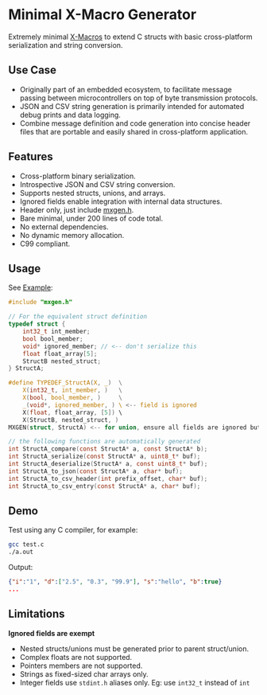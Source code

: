# Minimal X-Macro Generator

Extremely minimal [X-Macros](https://en.wikipedia.org/wiki/X_Macro) to extend C structs with basic cross-platform serialization and string conversion.

## Use Case
- Originally part of an embedded ecosystem, to facilitate message passing between microcontrollers on top of byte transmission protocols.
- JSON and CSV string generation is primarily intended for automated debug prints and data logging.
- Combine message definition and code generation into concise header files that are portable and easily shared in cross-platform application.

## Features

- Cross-platform binary serialization.
- Introspective JSON and CSV string conversion.
- Supports nested structs, unions, and arrays.
- Ignored fields enable integration with internal data structures.
- Header only, just include [mxgen.h](./mxgen.h).
- Bare minimal, under 200 lines of code total.
- No external dependencies.
- No dynamic memory allocation.
- C99 compliant.


## Usage

See [Example](./test.c):
```C
#include "mxgen.h"

// For the equivalent struct definition
typedef struct {
    int32_t int_member;
    bool bool_member;
    void* ignored_member; // <-- don't serialize this
    float float_array[5];
    StructB nested_struct;
} StructA;

#define TYPEDEF_StructA(X, _)  \
    X(int32_t, int_member, )   \
    X(bool, bool_member, )     \
    _(void*, ignored_member, ) \ <-- field is ignored
    X(float, float_array, [5]) \
    X(StructB, nested_struct, )
MXGEN(struct, StructA) <-- for union, ensure all fields are ignored but 1

// the following functions are automatically generated 
int StructA_compare(const StructA* a, const StructA* b);
int StructA_serialize(const StructA* a, uint8_t* buf);
int StructA_deserialize(StructA* a, const uint8_t* buf);
int StructA_to_json(const StructA* a, char* buf);
int StructA_to_csv_header(int prefix_offset, char* buf);
int StructA_to_csv_entry(const StructA* a, char* buf);
```

## Demo

Test using any C compiler, for example:

```bash
gcc test.c
./a.out
```
Output:
```json
{"i":"1", "d":["2.5", "0.3", "99.9"], "s":"hello", "b":true}
...
```

## Limitations
**Ignored fields are exempt**
- Nested structs/unions must be generated prior to parent struct/union.
- Complex floats are not supported.
- Pointers members are not supported.
- Strings as fixed-sized char arrays only.
- Integer fields use `stdint.h` aliases only. Eg: use `int32_t` instead of `int`
